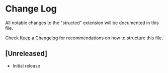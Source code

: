 # Change Log
All notable changes to the "structed" extension will be documented in this file.

Check [Keep a Changelog](http://keepachangelog.com/) for recommendations on how to structure this file.

## [Unreleased]
- Initial release